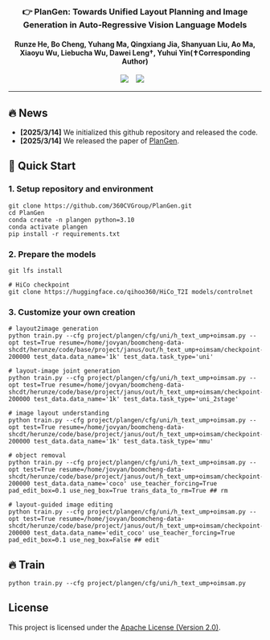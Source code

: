 

### <div align="center">👉 PlanGen: Towards Unified Layout Planning and Image Generation in Auto-Regressive Vision Language Models<div> 
<!-- ### <div align="center"> 💥 Arxiv 2025！ <div>  -->
#### <div align="center"> Runze He, Bo Cheng, Yuhang Ma, Qingxiang Jia,  Shanyuan Liu, Ao Ma, Xiaoyu Wu, Liebucha Wu, Dawei Leng†, Yuhui Yin(✝Corresponding Author) <div>

<div align="center">
  <a href="https://360cvgroup.github.io/PlanGen/"><img src="https://img.shields.io/static/v1?label=Project%20Page&message=Github&color=blue&logo=github-pages"></a> &ensp;
  <a href="https://arxiv.org/abs/2410.14324"><img src="https://img.shields.io/static/v1?label=Paper&message=Arxiv:PlanGen&color=red&logo=arxiv"></a> &ensp;
  <!-- <a href=""><img src="https://img.shields.io/static/v1?label=App&message=ComfyUI&&color=green"></a> &ensp; -->
</div>

---
## 🔥 News 
- **[2025/3/14]** We initialized this github repository and released the code.
- **[2025/3/14]** We released the paper of [PlanGen](https://arxiv.org/abs/2410.14324).

<!-- ## 🕓 Schedules
- **[Temporary uncertainty]** We plan to release the 2nd generation HiCo(more lightweight). -->

<!-- ## 💻 Quick Demos
Image demos can be found on the [HiCo](https://360cvgroup.github.io/HiCo_T2I/). Some of them are contributed by the community. You can customize your own personalized generation using the following reasoning code. -->

## 🔧 Quick Start
<!-- ### 0. Experimental environment -->
<!-- We tested our inference code on a machine with a 24GB 3090 GPU and CUDA environment version 12.1. -->

### 1. Setup repository and environment
```
git clone https://github.com/360CVGroup/PlanGen.git
cd PlanGen
conda create -n plangen python=3.10
conda activate plangen
pip install -r requirements.txt
```
### 2. Prepare the models
```
git lfs install

# HiCo checkpoint
git clone https://huggingface.co/qihoo360/HiCo_T2I models/controlnet
```
### 3. Customize your own creation
```
# layout2image generation
python train.py --cfg project/plangen/cfg/uni/h_text_ump+oimsam.py --opt test=True resume=/home/jovyan/boomcheng-data-shcdt/herunze/code/base/project/janus/out/h_text_ump+oimsam/checkpoint-200000 test_data.data_name='1k' test_data.task_type='uni'

# layout-image joint generation
python train.py --cfg project/plangen/cfg/uni/h_text_ump+oimsam.py --opt test=True resume=/home/jovyan/boomcheng-data-shcdt/herunze/code/base/project/janus/out/h_text_ump+oimsam/checkpoint-200000 test_data.data_name='1k' test_data.task_type='uni_2stage'

# image layout understanding
python train.py --cfg project/plangen/cfg/uni/h_text_ump+oimsam.py --opt test=True resume=/home/jovyan/boomcheng-data-shcdt/herunze/code/base/project/janus/out/h_text_ump+oimsam/checkpoint-200000 test_data.data_name='1k' test_data.task_type='mmu'

# object removal
python train.py --cfg project/plangen/cfg/uni/h_text_ump+oimsam.py --opt test=True resume=/home/jovyan/boomcheng-data-shcdt/herunze/code/base/project/janus/out/h_text_ump+oimsam/checkpoint-200000 test_data.data_name='coco' use_teacher_forcing=True pad_edit_box=0.1 use_neg_box=True trans_data_to_rm=True ## rm

# layout-guided image editing
python train.py --cfg project/plangen/cfg/uni/h_text_ump+oimsam.py --opt test=True resume=/home/jovyan/boomcheng-data-shcdt/herunze/code/base/project/janus/out/h_text_ump+oimsam/checkpoint-200000 test_data.data_name='edit_coco' use_teacher_forcing=True pad_edit_box=0.1 use_neg_box=False ## edit
```
## 🔥 Train

```
python train.py --cfg project/plangen/cfg/uni/h_text_ump+oimsam.py
```

<!-- ## BibTeX
```
@misc{cheng2024hicohierarchicalcontrollablediffusion,
      title={HiCo: Hierarchical Controllable Diffusion Model for Layout-to-image Generation}, 
      author={Bo Cheng and Yuhang Ma and Liebucha Wu and Shanyuan Liu and Ao Ma and Xiaoyu Wu and Dawei Leng and Yuhui Yin},
      year={2024},
      eprint={2410.14324},
      archivePrefix={arXiv},
      primaryClass={cs.CV},
      url={https://arxiv.org/abs/2410.14324}, 
}
``` -->
## License
This project is licensed under the [Apache License (Version 2.0)](https://github.com/modelscope/modelscope/blob/master/LICENSE).

